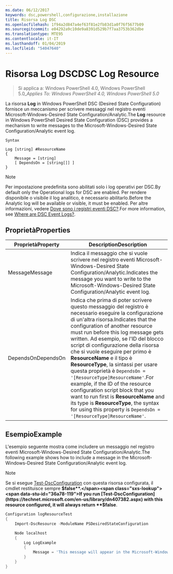 ```yaml
---
ms.date: 06/12/2017
keywords: dsc,powershell,configurazione,installazione
title: Risorsa Log DSC
ms.openlocfilehash: 1f94a2d847a4ef63f81e2fb83d1a0f76f5677b09
ms.sourcegitcommit: e04292a9c10de9a8391d529b7f7aa3753b362dbe
ms.translationtype: MTE95
ms.contentlocale: it-IT
ms.lasthandoff: 01/04/2019
ms.locfileid: "54047640"
---
```

# <a name="dsc-log-resource"></a><span data-ttu-id="36a78-103">Risorsa Log DSC</span><span class="sxs-lookup"><span data-stu-id="36a78-103">DSC Log Resource</span></span>

> <span data-ttu-id="36a78-104">Si applica a: Windows PowerShell 4.0, Windows PowerShell 5.0_</span><span class="sxs-lookup"><span data-stu-id="36a78-104">_Applies To: Windows PowerShell 4.0, Windows PowerShell 5.0_</span></span>

<span data-ttu-id="36a78-105">La risorsa __Log__ in Windows PowerShell DSC (Desired State Configuration) fornisce un meccanismo per scrivere messaggi nel registro eventi Microsoft-Windows-Desired State Configuration/Analytic.</span><span class="sxs-lookup"><span data-stu-id="36a78-105">The __Log__ resource in Windows PowerShell Desired State Configuration (DSC) provides a mechanism to write messages to the Microsoft-Windows-Desired State Configuration/Analytic event log.</span></span>

```
Syntax

Log [string] #ResourceName
{
    Message = [string]
    [ DependsOn = [string[]] ]
}
```

> [!NOTE]
> <span data-ttu-id="36a78-106">Per impostazione predefinita sono abilitati solo i log operativi per DSC.</span><span class="sxs-lookup"><span data-stu-id="36a78-106">By default only the Operational logs for DSC are enabled.</span></span> <span data-ttu-id="36a78-107">Per rendere disponibile o visibile il log analitico, è necessario abilitarlo.</span><span class="sxs-lookup"><span data-stu-id="36a78-107">Before the Analytic log will be available or visible, it must be enabled.</span></span> <span data-ttu-id="36a78-108">Per altre informazioni, vedere [Dove sono i registri eventi DSC?](../../../troubleshooting/troubleshooting.md#where-are-dsc-event-logs).</span><span class="sxs-lookup"><span data-stu-id="36a78-108">For more information, see [Where are DSC Event Logs?](../../../troubleshooting/troubleshooting.md#where-are-dsc-event-logs).</span></span>

## <a name="properties"></a><span data-ttu-id="36a78-109">Proprietà</span><span class="sxs-lookup"><span data-stu-id="36a78-109">Properties</span></span>

| <span data-ttu-id="36a78-110">Proprietà</span><span class="sxs-lookup"><span data-stu-id="36a78-110">Property</span></span> | <span data-ttu-id="36a78-111">Description</span><span class="sxs-lookup"><span data-stu-id="36a78-111">Description</span></span> |
| --- | --- |
| <span data-ttu-id="36a78-112">Message</span><span class="sxs-lookup"><span data-stu-id="36a78-112">Message</span></span>| <span data-ttu-id="36a78-113">Indica il messaggio che si vuole scrivere nel registro eventi Microsoft-Windows-Desired State Configuration/Analytic.</span><span class="sxs-lookup"><span data-stu-id="36a78-113">Indicates the message you want to write to the Microsoft-Windows-Desired State Configuration/Analytic event log.</span></span>|
| <span data-ttu-id="36a78-114">DependsOn</span><span class="sxs-lookup"><span data-stu-id="36a78-114">DependsOn</span></span> | <span data-ttu-id="36a78-115">Indica che prima di poter scrivere questo messaggio del registro è necessario eseguire la configurazione di un'altra risorsa.</span><span class="sxs-lookup"><span data-stu-id="36a78-115">Indicates that the configuration of another resource must run before this log message gets written.</span></span> <span data-ttu-id="36a78-116">Ad esempio, se l'ID del blocco script di configurazione della risorsa che si vuole eseguire per primo è **ResourceName** e il tipo è **ResourceType**, la sintassi per usare questa proprietà è `DependsOn = '[ResourceType]ResourceName'`.</span><span class="sxs-lookup"><span data-stu-id="36a78-116">For example, if the ID of the resource configuration script block that you want to run first is **ResourceName** and its type is **ResourceType**, the syntax for using this property is `DependsOn = '[ResourceType]ResourceName'`.</span></span>|

## <a name="example"></a><span data-ttu-id="36a78-117">Esempio</span><span class="sxs-lookup"><span data-stu-id="36a78-117">Example</span></span>

<span data-ttu-id="36a78-118">L'esempio seguente mostra come includere un messaggio nel registro eventi Microsoft-Windows-Desired State Configuration/Analytic.</span><span class="sxs-lookup"><span data-stu-id="36a78-118">The following example shows how to include a message in the Microsoft-Windows-Desired State Configuration/Analytic event log.</span></span>

> [!NOTE]
> <span data-ttu-id="36a78-119">Se si esegue [Test-DscConfiguration](https://technet.microsoft.com/en-us/library/dn407382.aspx) con questa risorsa configurata, il cmdlet restituisce sempre **$false**.</span><span class="sxs-lookup"><span data-stu-id="36a78-119">If you run [Test-DscConfiguration](https://technet.microsoft.com/en-us/library/dn407382.aspx) with this resource configured, it will always return **$false**.</span></span>

```powershell
Configuration logResourceTest
{
    Import-DscResource -ModuleName PSDesiredStateConfiguration

    Node localhost
    {
        Log LogExample
        {
            Message = 'This message will appear in the Microsoft-Windows-Desired State Configuration/Analytic event log.'
        }
    }
}
```
